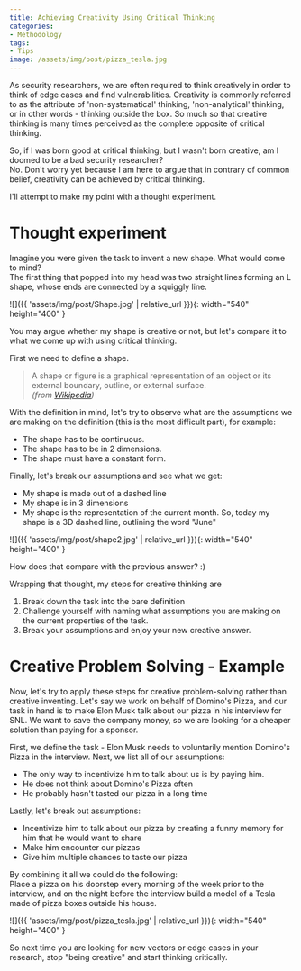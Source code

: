 ```yaml
---
title: Achieving Creativity Using Critical Thinking
categories:
- Methodology
tags:
- Tips
image: /assets/img/post/pizza_tesla.jpg
---
```


As security researchers, we are often required to think creatively in order to think of edge cases and find vulnerabilities. Creativity is commonly referred to as the attribute of 'non-systematical' thinking, 'non-analytical' thinking, or in other words - thinking outside the box. So much so that creative thinking is many times perceived as the complete opposite of critical thinking.  

So, if I was born good at critical thinking, but I wasn't born creative, am I doomed to be a bad security researcher?  
No. Don't worry yet because I am here to argue that in contrary of common belief, creativity can be achieved by critical thinking.

I'll attempt to make my point with a thought experiment.  

# Thought experiment

Imagine you were given the task to invent a new shape. What would come to mind?  
The first thing that popped into my head was two straight lines forming an L shape, whose ends are connected by a squiggly line.

![]({{ 'assets/img/post/Shape.jpg' | relative_url }}){: width="540" height="400" }

You may argue whether my shape is creative or not, but let's compare it to what we come up with using critical thinking.

First we need to define a shape.  
> A shape or figure is a graphical representation of an object or its external boundary, outline, or external surface.  
*(from [Wikipedia](https://en.wikipedia.org/wiki/Shape))*

With the definition in mind, let's try to observe what are the assumptions we are making on the definition (this is the most difficult part), for example:
- The shape has to be continuous.
- The shape has to be in 2 dimensions.
- The shape must have a constant form.

Finally, let's break our assumptions and see what we get:
- My shape is made out of a dashed line
- My shape is in 3 dimensions
- My shape is the representation of the current month.
So, today my shape is a 3D dashed line, outlining the word "June"

![]({{ 'assets/img/post/shape2.jpg' | relative_url }}){: width="540" height="400" }

How does that compare with the previous answer? :)

Wrapping that thought, my steps for creative thinking are
1. Break down the task into the bare definition 
2. Challenge yourself with naming what assumptions you are making on the current properties of the task.
3. Break your assumptions and enjoy your new creative answer.

# Creative Problem Solving - Example

Now, let's try to apply these steps for creative problem-solving rather than creative inventing.
Let's say we work on behalf of Domino's Pizza, and our task in hand is to make Elon Musk talk about our pizza in his interview for SNL. We want to save the company money, so we are looking for a cheaper solution than paying for a sponsor.

First, we define the task - Elon Musk needs to voluntarily mention Domino's Pizza in the interview.
Next, we list all of our assumptions:
- The only way to incentivize him to talk about us is by paying him.
- He does not think about Domino's Pizza often
- He probably hasn't tasted our pizza in a long time

Lastly, let's break out assumptions:
- Incentivize him to talk about our pizza by creating a funny memory for him that he would want to share
- Make him encounter our pizzas
- Give him multiple chances to taste our pizza

By combining it all we could do the following:  
Place a pizza on his doorstep every morning of the week prior to the interview, and on the night before the interview build a model of a Tesla made of pizza boxes outside his house.

![]({{ 'assets/img/post/pizza_tesla.jpg' | relative_url }}){: width="540" height="400" }


So next time you are looking for new vectors or edge cases in your research, stop "being creative" and start thinking critically.